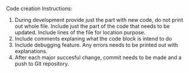 Code creation Instructions:
1. During development provide just the part with new code, do not print out whole file. Include just the part of the code that needs to be updated. Include lines of the file for location purpose. 
2. Include comments explaning what the code block is intend to do
3. Include debugging feature. Any errors needs to be printed out with explanations.
4. After each major succesful change, commit needs to be made and a push to Git repository. 
